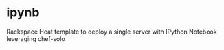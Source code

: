 ipynb
=====

Rackspace Heat template to deploy a single server with IPython Notebook leveraging chef-solo

